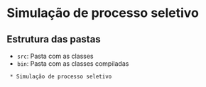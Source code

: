 # Simulação de processo seletivo

## Estrutura das pastas

- `src`: Pasta com as classes
- `bin`: Pasta com as classes compiladas

> 
     * Simulação de processo seletivo